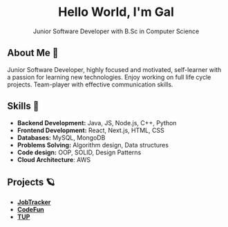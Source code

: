 
<div align="center"> 
  <h1>Hello World, I'm Gal</h1>
  Junior Software Developer with B.Sc in Computer Science
</div>

  ## About Me 🌟
  Junior Software Developer, highly focused and motivated, self-learner with a passion for learning new 
  technologies. Enjoy working on full life cycle projects.
  Team-player with effective communication skills.



  ## Skills 🚀
  - **Backend Development:** Java, JS, Node.js, C++, Python
  - **Frontend Development:** React, Next.js, HTML, CSS
  - **Databases:** MySQL, MongoDB
  - **Problems Solving:** Algorithm design, Data structures
  - **Code design:** OOP, SOLID, Design Patterns
  - **Cloud Architecture**: AWS


   ## Projects 🪐
  - [**JobTracker**](https://github.com/GalMiles/JobTracker)
  - [**CodeFun**](https://github.com/GalMiles/CodeFun) 
  - [**TUP**](https://github.com/GalMiles/TUP)




  

